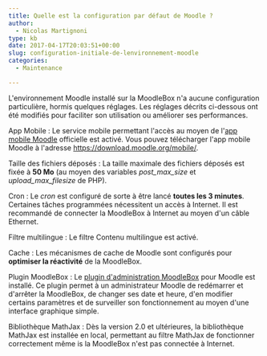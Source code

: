 ```yaml
---
title: Quelle est la configuration par défaut de Moodle ?
author:
  - Nicolas Martignoni
type: kb
date: 2017-04-17T20:03:51+00:00
slug: configuration-initiale-de-lenvironnement-moodle
categories:
  - Maintenance

---
```

L'environnement Moodle installé sur la MoodleBox n'a aucune configuration particulière, hormis quelques réglages. Les réglages décrits ci-dessous ont été modifiés pour faciliter son utilisation ou améliorer ses performances.

App Mobile
:   Le service mobile permettant l'accès au moyen de l'[app mobile Moodle][1] officielle est activé. Vous pouvez télécharger l'app mobile Moodle à l'adresse https://download.moodle.org/mobile/.

Taille des fichiers déposés
:   La taille maximale des fichiers déposés est fixée à **50 Mo** (au moyen des variables _post\_max\_size_ et _upload\_max\_filesize_ de PHP).

Cron
:   Le _cron_ est configuré de sorte à être lancé **toutes les 3 minutes**. Certaines tâches programmées nécessitent un accès à Internet. Il est recommandé de connecter la MoodleBox à Internet au moyen d'un câble Ethernet.

Filtre multilingue
:   Le filtre Contenu multilingue est activé.

Cache
:   Les mécanismes de cache de Moodle sont configurés pour **optimiser la réactivité** de la MoodleBox.

Plugin MoodleBox
:   Le [plugin d'administration MoodleBox][2] pour Moodle est installé. Ce plugin permet à un administrateur Moodle de redémarrer et d'arrêter la MoodleBox, de changer ses date et heure, d'en modifier certains paramètres et de surveiller son fonctionnement au moyen d'une interface graphique simple.

Bibliothèque MathJax
:   Dès la version 2.0 et ultérieures, la bibliothèque MathJax est installée en local, permettant au filtre MathJax de fonctionner correctement même is la MoodleBox n'est pas connectée à Internet.

 [1]: https://download.moodle.org/mobile/
 [2]: https://moodle.org/plugins/tool_moodlebox
